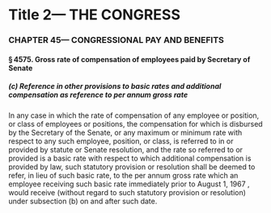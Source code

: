 
# Title 2— THE CONGRESS
### CHAPTER 45— CONGRESSIONAL PAY AND BENEFITS
#### § 4575. Gross rate of compensation of employees paid by Secretary of Senate
##### (c) Reference in other provisions to basic rates and additional compensation as reference to per annum gross rate

In any case in which the rate of compensation of any employee or position, or class of employees or positions, the compensation for which is disbursed by the Secretary of the Senate, or any maximum or minimum rate with respect to any such employee, position, or class, is referred to in or provided by statute or Senate resolution, and the rate so referred to or provided is a basic rate with respect to which additional compensation is provided by law, such statutory provision or resolution shall be deemed to refer, in lieu of such basic rate, to the per annum gross rate which an employee receiving such basic rate immediately prior to August 1, 1967 , would receive (without regard to such statutory provision or resolution) under subsection (b) on and after such date.
